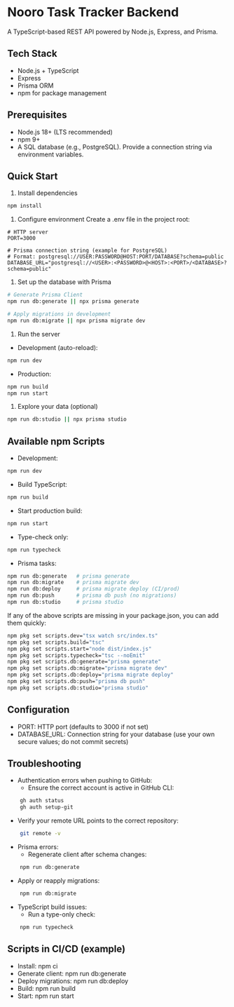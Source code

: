 # Nooro Task Tracker Backend
A TypeScript-based REST API powered by Node.js, Express, and Prisma.
## Tech Stack
- Node.js + TypeScript
- Express
- Prisma ORM
- npm for package management

## Prerequisites
- Node.js 18+ (LTS recommended)
- npm 9+
- A SQL database (e.g., PostgreSQL). Provide a connection string via environment variables.

## Quick Start
1. Install dependencies
``` bash
npm install
```
1. Configure environment Create a .env file in the project root:
``` dotenv
# HTTP server
PORT=3000

# Prisma connection string (example for PostgreSQL)
# Format: postgresql://USER:PASSWORD@HOST:PORT/DATABASE?schema=public
DATABASE_URL="postgresql://<USER>:<PASSWORD>@<HOST>:<PORT>/<DATABASE>?schema=public"
```
1. Set up the database with Prisma
``` bash
# Generate Prisma Client
npm run db:generate || npx prisma generate

# Apply migrations in development
npm run db:migrate || npx prisma migrate dev
```
1. Run the server

- Development (auto-reload):
``` bash
npm run dev
```
- Production:
``` bash
npm run build
npm run start
```
1. Explore your data (optional)
``` bash
npm run db:studio || npx prisma studio
```
## Available npm Scripts
- Development:
``` bash
npm run dev
```
- Build TypeScript:
``` bash
npm run build
```
- Start production build:
``` bash
npm run start
```
- Type-check only:
``` bash
npm run typecheck
```
- Prisma tasks:
``` bash
npm run db:generate   # prisma generate
npm run db:migrate    # prisma migrate dev
npm run db:deploy     # prisma migrate deploy (CI/prod)
npm run db:push       # prisma db push (no migrations)
npm run db:studio     # prisma studio
```
If any of the above scripts are missing in your package.json, you can add them quickly:
``` bash
npm pkg set scripts.dev="tsx watch src/index.ts"
npm pkg set scripts.build="tsc"
npm pkg set scripts.start="node dist/index.js"
npm pkg set scripts.typecheck="tsc --noEmit"
npm pkg set scripts.db:generate="prisma generate"
npm pkg set scripts.db:migrate="prisma migrate dev"
npm pkg set scripts.db:deploy="prisma migrate deploy"
npm pkg set scripts.db:push="prisma db push"
npm pkg set scripts.db:studio="prisma studio"
```
## Configuration
- PORT: HTTP port (defaults to 3000 if not set)
- DATABASE_URL: Connection string for your database (use your own secure values; do not commit secrets)

## Troubleshooting
- Authentication errors when pushing to GitHub:
    - Ensure the correct account is active in GitHub CLI:
``` bash
    gh auth status
    gh auth setup-git
```
- Verify your remote URL points to the correct repository:
``` bash
    git remote -v
```
- Prisma errors:
    - Regenerate client after schema changes:
``` bash
    npm run db:generate
```
- Apply or reapply migrations:
``` bash
    npm run db:migrate
```
- TypeScript build issues:
    - Run a type-only check:
``` bash
    npm run typecheck
```
## Scripts in CI/CD (example)
- Install: npm ci
- Generate client: npm run db:generate
- Deploy migrations: npm run db:deploy
- Build: npm run build
- Start: npm run start
